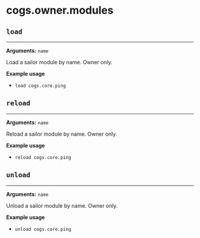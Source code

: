 # cogs.owner.modules

## `load`

---------

**Arguments:** `name`

Load a sailor module by name. Owner only.

**Example usage**

* `load cogs.core.ping`

## `reload`

-----------

**Arguments:** `name`

Reload a sailor module by name. Owner only.

**Example usage**

* `reload cogs.core.ping`

## `unload`

-----------

**Arguments:** `name`

Unload a sailor module by name. Owner only.

**Example usage**

* `unload cogs.core.ping`